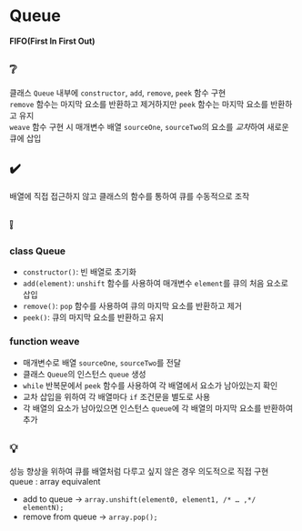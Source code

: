 # Queue
**FIFO(First In First Out)**

## ❔
클래스 `Queue` 내부에 `constructor`, `add`, `remove`, `peek` 함수 구현  
`remove` 함수는 마지막 요소를 반환하고 제거하지만 `peek` 함수는 마지막 요소를 반환하고 유지  
`weave` 함수 구현 시 매개변수 배열 `sourceOne`, `sourceTwo`의 요소를 *교차*하여 새로운 큐에 삽입

## ✔️
배열에 직접 접근하지 않고 클래스의 함수를 통하여 큐를 수동적으로 조작

## ❕
### class Queue
- `constructor()`: 빈 배열로 초기화
- `add(element)`: `unshift` 함수를 사용하여 매개변수 `element`를 큐의 처음 요소로 삽입
- `remove()`: `pop` 함수를 사용하여 큐의 마지막 요소를 반환하고 제거
- `peek()`: 큐의 마지막 요소를 반환하고 유지

### function weave
- 매개변수로 배열 `sourceOne`, `sourceTwo`를 전달
- 클래스 `Queue`의 인스턴스 `queue` 생성
- `while` 반복문에서 `peek` 함수를 사용하여 각 배열에서 요소가 남아있는지 확인
- 교차 삽입을 위하여 각 배열마다 `if` 조건문을 별도로 사용
- 각 배열의 요소가 남아있으면 인스턴스 `queue`에 각 배열의 마지막 요소를 반환하여 추가

## 💡
성능 향상을 위하여 큐를 배열처럼 다루고 싶지 않은 경우 의도적으로 직접 구현  
queue : array equivalent  
- add to queue -> `array.unshift(element0, element1, /* … ,*/ elementN);`
- remove from queue -> `array.pop();`

